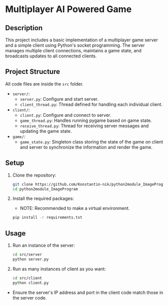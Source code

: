 # Multiplayer AI Powered Game

## Description

This project includes a basic implementation of a multiplayer game server and a simple client using Python's socket programming. The server manages multiple client connections, maintains a game state, and broadcasts updates to all connected clients.

## Project Structure

All code files are inside the `src` folder.

- `server/`:
  - `server.py`: Configure and start server.
  - `client_thread.py`: Thread defined for handling each individual client.
- `client/`:
  - `client.py`: Configure and connect to server.
  - `game_thread.py`: Handles running pygame based on game state.
  - `receive_thread.py`: Thread for receiving server messages and updating the game state.
- `game/`:
  - `game_state.py`: Singleton class storing the state of the game on client and server to synchronize the information and render the game.

## Setup

1. Clone the repository:

   ```bash
   git clone https://github.com/Konstantin-nik/python2module_ImageProgram.git
   cd python2module_ImageProgram
   ```

2. Install the required packages:

   - NOTE: Recommended to make a virtual environment.

   ```bash
   pip install -r requirements.txt
   ```

## Usage

1.  Run an instance of the server:

    ```bash
    cd src/server
    python server.py
    ```

2.  Run as many instances of client as you want:
    ```bash
    cd src/client
    python client.py
    ```

- Ensure the server's IP address and port in the client code match those in the server code.